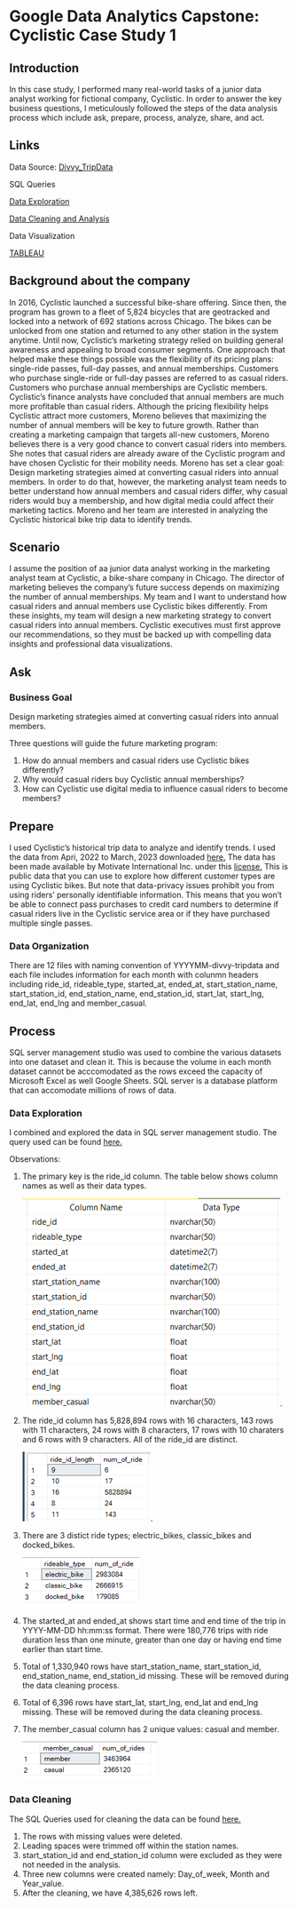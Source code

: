 # Google Data Analytics Capstone: Cyclistic Case Study 1

## Introduction

In this case study, I performed many real-world tasks of a junior data analyst working for fictional company, Cyclistic. In order to answer the key business questions, I meticulously followed the steps of the data analysis process which include ask, prepare, process, analyze, share, and act.

## Links
Data Source: <a href="https://divvy-tripdata.s3.amazonaws.com/index.html">Divvy_TripData</a>

SQL Queries

<a href="https://github.com/GloriaOlaleye/gloriaolaleye.github.io/blob/main/Cyclistic%20%20tripdata%20exploration.sql">Data Exploration</a>

<a href="https://github.com/GloriaOlaleye/gloriaolaleye.github.io/blob/main/Cyclistic%20tripdata%20Cleaning.sql">Data Cleaning and Analysis</a>

 Data Visualization

<a href="https://public.tableau.com/app/profile/gloria.olaleye/viz/CyclisticTripdataDashboard/RideType">TABLEAU</a>

## Background about the company

In 2016, Cyclistic launched a successful bike-share offering. Since then, the program has grown to a fleet of 5,824 bicycles that are geotracked and locked into a network of 692 stations across Chicago. The bikes can be unlocked from one station and returned to any other station in the system anytime.
Until now, Cyclistic’s marketing strategy relied on building general awareness and appealing to broad consumer segments. One approach that helped make these things possible was the flexibility of its pricing plans: single-ride passes, full-day passes, and annual memberships. Customers who purchase single-ride or full-day passes are referred to as casual riders. Customers who purchase annual memberships are Cyclistic members.
Cyclistic’s finance analysts have concluded that annual members are much more profitable than casual riders. Although the pricing flexibility helps Cyclistic attract more customers, Moreno believes that maximizing the number of annual members will be key to future growth. Rather than creating a marketing campaign that targets all-new customers, Moreno believes there is a very good chance to convert casual riders into members. She notes that casual riders are already aware of the Cyclistic program and have chosen Cyclistic for their mobility needs.
Moreno has set a clear goal: Design marketing strategies aimed at converting casual riders into annual members. In order to do that, however, the marketing analyst team needs to better understand how annual members and casual riders differ, why casual riders would buy a membership, and how digital media could affect their marketing tactics. Moreno and her team are interested in analyzing the Cyclistic historical bike trip data to identify trends.

## Scenario

I assume the position of aa junior data analyst working in the marketing analyst team at Cyclistic, a bike-share company in Chicago. The director of marketing believes the company’s future success depends on maximizing the number of annual memberships. My team and I want to understand how casual riders and annual members use Cyclistic bikes differently. From these insights, my team will design a new marketing strategy to convert casual riders into annual members. Cyclistic executives must first approve our recommendations, so they must be backed up with compelling data insights and professional data visualizations.

## Ask

### Business Goal

Design marketing strategies aimed at converting casual riders into annual members.

Three questions will guide the future marketing program:

1. How do annual members and casual riders use Cyclistic bikes differently?
2. Why would casual riders buy Cyclistic annual memberships?
3. How can Cyclistic use digital media to influence casual riders to become members?

## Prepare

I used Cyclistic’s historical trip data to analyze and identify trends. I used the data from Apri, 2022 to March, 2023 downloaded <a href="https://divvy-tripdata.s3.amazonaws.com/index.html">here.</a> The data has been made available by Motivate International Inc. under this <a href="https://ride.divvybikes.com/data-license-agreement">license.</a> This is public data that you can use to explore how different customer types are using Cyclistic bikes. But note that data-privacy issues prohibit you from using riders’ personally identifiable information. This means that you won’t be able to connect pass purchases to credit card numbers to determine if casual riders live in the Cyclistic service area or if they have purchased multiple single passes.

### Data Organization
There are 12 files with naming convention of YYYYMM-divvy-tripdata and each file includes information for each month with colunmn headers including ride_id, rideable_type, started_at, ended_at, start_station_name, start_station_id, end_station_name, end_station_id, start_lat, start_lng, end_lat, end_lng and member_casual.

## Process

SQL server management studio was used to combine the various datasets into one dataset and clean it. This is because the volume in each month dataset cannot be acccomodated as the rows exceed the capacity of Microsoft Excel as well Google Sheets. SQL server is a database platform that can accomodate millions of rows of data.

### Data Exploration

I combined and explored the data in SQL server management studio. The query used can be found 
<a href="https://github.com/GloriaOlaleye/gloriaolaleye.github.io/blob/main/Cyclistic%20%20tripdata%20exploration.sql">here.</a>

Observations:

1. The primary key is the ride_id column. The table below shows column names as well as their data types.

    ![image](https://github.com/GloriaOlaleye/gloriaolaleye.github.io/blob/main/pictures/datatype.png).
   
3. The ride_id column has 5,828,894 rows with 16 characters, 143 rows with 11 characters, 24 rows with 8 characters, 17 rows with 10 charaters and 6 rows with 9 characters. All of the ride_id are distinct.

    ![image](https://github.com/GloriaOlaleye/gloriaolaleye.github.io/blob/main/pictures/1.png).

4. There are 3 distict ride types; electric_bikes, classic_bikes and docked_bikes.
 
    ![image](https://github.com/GloriaOlaleye/gloriaolaleye.github.io/blob/main/pictures/2.png)

 5. The started_at and ended_at shows start time and end time of the trip in YYYY-MM-DD hh:mm:ss format. There were 180,776 trips with ride duration less than one minute, greater than one day or having end time earlier than start time.

7. Total of 1,330,940 rows have start_station_name, start_station_id, end_station_name, end_station_id missing. These will be removed during the data cleaning process.
  
8. Total of 6,396 rows have start_lat, start_lng, end_lat and end_lng  missing. These will be removed during the data cleaning process.

9. The member_casual column has 2 unique values: casual and member.

    ![image](https://github.com/GloriaOlaleye/gloriaolaleye.github.io/blob/main/pictures/3.png)

### Data Cleaning

The SQL Queries used for cleaning the data can be found <a href="https://github.com/GloriaOlaleye/gloriaolaleye.github.io/blob/main/Cyclistic%20tripdata%20Cleaning.sql">here.</a>

1. The rows with missing values were deleted.
2. Leading spaces were trimmed off within the station names.
3. start_station_id and end_station_id column were excluded as they were not needed in the analysis.
4. Three new columns were created namely: Day_of_week, Month and Year_value.
5. After the cleaning, we have 4,385,626 rows left.
